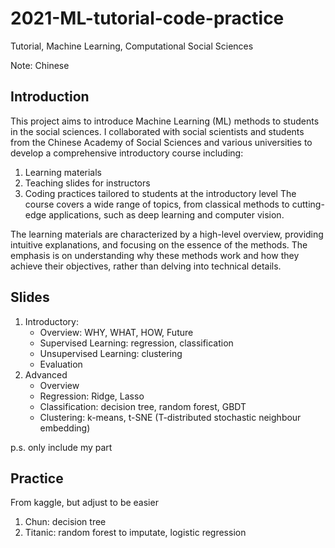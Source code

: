 # 2021-ML-tutorial-code-practice
Tutorial, Machine Learning, Computational Social Sciences

Note: Chinese 
## Introduction
This project aims to introduce Machine Learning (ML) methods to students in the social sciences. I collaborated with social scientists and students from the Chinese Academy of Social Sciences and various universities to develop a comprehensive introductory course including:
1. Learning materials
2. Teaching slides for instructors
3. Coding practices tailored to students at the introductory level
The course covers a wide range of topics, from classical methods to cutting-edge applications, such as deep learning and computer vision.

The learning materials are characterized by a high-level overview, providing intuitive explanations, and focusing on the essence of the methods. The emphasis is on understanding why these methods work and how they achieve their objectives, rather than delving into technical details.

## Slides
1. Introductory: 
   - Overview: WHY, WHAT, HOW, Future
   - Supervised Learning: regression, classification
   - Unsupervised Learning: clustering
   - Evaluation
3. Advanced
   - Overview
   - Regression: Ridge, Lasso
   - Classification: decision tree, random forest, GBDT
   - Clustering: k-means, t-SNE (T-distributed stochastic neighbour embedding)

p.s. only include my part

## Practice
From kaggle, but adjust to be easier
1. Chun: decision tree
2. Titanic: random forest to imputate, logistic regression
